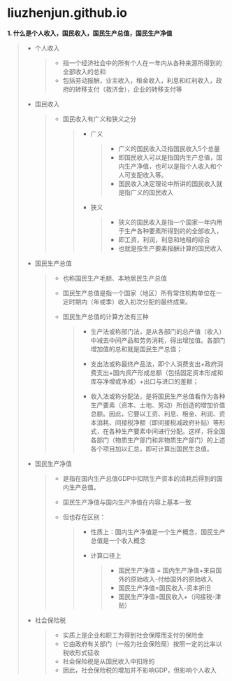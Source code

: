 # liuzhenjun.github.io

**1. 什么是个人收入，国民收入，国民生产总值，国民生产净值**

> - 个人收入
>
>   > - 指一个经济社会中的所有个人在一年内从各种来源所得到的全部收入的总和
>   > - 包括劳动报酬，业主收入，租金收入，利息和红利收入，政府的转移支付（救济金），企业的转移支付等
>
> - 国民收入
>
>   > - 国民收入有广义和狭义之分
>   >
>   >   > - 广义
>   >   >
>   >   >   > - 广义的国民收入泛指国民收入5个总量
>   >   >   > - 即国民收入可以是指国内生产总值，国内生产净值，也可以是指个人收入和个人可支配收入等。
>   >   >   > - 国民收入决定理论中所讲的国民收入就是指广义的国民收入
>   >   >
>   >   > - 狭义
>   >   >
>   >   >   > - 狭义的国民收入是指一个国家一年内用于生产各种要素所得到的的全部收入，
>   >   >   > - 即工资，利润，利息和地租的综合
>   >   >   > - 也就是按生产要素报酬计算的国民收入
>
> - 国民生产总值
>
>   > - 也称国民生产毛额、本地居民生产总值
>   >
>   > - 国民生产总值是指一个国家（地区）所有常住机构单位在一定时期内（年或季）收入初次分配的最终成果。
>   >
>   > - 国民生产总值的计算方法有三种
>   >
>   >   > - 生产法或称部门法，是从各部门的总产值（收入）中减去中间产品和劳务消耗，得出增加值。各部门增加值的总和就是国民生产总值；
>   >   >
>   >   > - 支出法或称最终产品法，即个人消费支出+政府消费支出+国内资产形成总额（包括固定资本形成和库存净增或净减）+出口与进口的差额；
>   >   > - 收入法或称分配法，是将国民生产总值看作为各种生产要素（资本、土地、劳动）所创造的增加价值总额。因此，它要以工资、利息、租金、利润、资本消耗、间接税净额（即间接税减政府补贴）等形式，在各种生产要素中间进行分配。这样，将全国各部门（物质生产部门和非物质生产部门）的上述各个项目加以汇总，即可计算出国民生总值。
>
> - 国民生产净值
>
>   > - 是指在国内生产总值GDP中扣除生产资本的消耗后得到的国内生产总值。
>   >
>   > - 国民生产净值与国内生产净值在内容上基本一致
>   >
>   > - 但也存在区别：
>   >
>   >   > - 性质上：国内生产净值是一个生产概念，国民生产总值是一个收入概念
>   >   >
>   >   > - 计算口径上
>   >   >
>   >   >   > - 国民生产净值 = 国内生产净值+来自国外的原始收入-付给国外的原始收入
>   >   >   > - 国民生产净值=国民收入-资本折旧
>   >   >   > - 国民生产净值=国民收入+（间接税-津贴）
>
> - 社会保险税
>
>   > - 实质上是企业和职工为得到社会保障而支付的保险金
>   > - 它由政府有关部门（一般为社会保险局）按照一定的比率以税收形式征收
>   > - 社会保险税是从国民收入中扣除的
>   > - 因此，社会保险税的增加并不影响GDP，但影响个人收入



